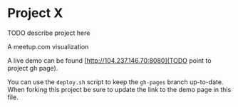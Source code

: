 # Project X

TODO describe project here

A meetup.com visualization

A live demo can be found [http://104.237.146.70:8080](TODO point to project gh page).

You can use the `deploy.sh` script to keep the `gh-pages` branch up-to-date.
When forking this project be sure to update the link to the demo page in this file.
